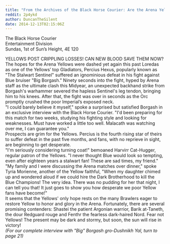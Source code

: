 ```yaml
---
title: "From the Archives of the Black Horse Courier: Are the Arena Yellows all out of Luck?"
reddit: 2p4ykd
author: DuncanTheSilent
date: 2014-12-13T02:15:06Z
---
```


The Black Horse Courier  
Entertainment Division  
Sundas, 1st of Sun’s Height, 4E 120


YELLOWS POST CRIPPLING LOSSES! CAN NEW BLOOD SAVE THEM NOW?  
The hopes for the Arena Yellows were dashed yet again this past Loredas as one of the Yellows’ top Gladiators, Percius Hexus, popularly known as "The Stalwart Sentinel" suffered an ignominious defeat in his fight against Blue bruiser "Big Borgash." Ninety seconds into the fight, hyped by Arena staff as the ultimate clash this Midyear, an unexpected backhand strike from Borgash's warhammer severed the hapless Sentinel's leg tendon, bringing him to his knees. After that, the fight was over in seconds as the Orc promptly crushed the poor Imperial’s exposed neck.  
"I could barely believe it myself," spoke a surprised but satisfied Borgash in an exclusive interview with the Black Horse Courier. "I'd been preparing for this match for two weeks, studying his fighting style and looking for weaknesses. Must have worked a little too well. Malacath was watching over me, I can guarantee you."  
Prospects are grim for the Yellows. Percius is the fourth rising star of theirs to suffer defeat in the past five months, and fans, with no reprieve in sight, are beginning to get desperate.  
"I'm seriously considering turning coat!" bemoaned Harvirr Cat-Hugger, regular patron of the Yellows. "I never thought Blue would look so tempting, even after eighteen years a stalwart fan! These are sad times, my friend."  
"My family and I were discussing the Arena matches over dinner," spoke Tyria Morienne, another of the Yellow faithful, "When my daughter chimed up and wondered aloud if we could hire the Dark Brotherhood to kill the Blue Champions! The very idea. There was no pudding for her that night, I can tell you that! It just goes to show you how desperate we poor Yellow fans have become!"  
It seems that the Yellows' only hope rests on the many Brawlers eager to restore Yellow to honor and glory in the Arena. Fortunately, there are several promising contenders: Shastei the patient Argonian warrior, Barik at-Taneth, the dour Redguard rouge and Fenthr the fearless dark-haired Nord. Fear not Yellows! The present may be dark and stormy, but soon, the sun will rise in victory!  
*(For our complete interview with "Big" Borgash gro-Dushnikh Yal, turn to page 21)*
